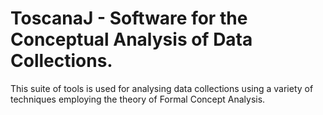 # ToscanaJ - Software for the Conceptual Analysis of Data Collections. 

This suite of tools is used for analysing data collections using a variety of techniques 
employing the theory of Formal Concept Analysis.



